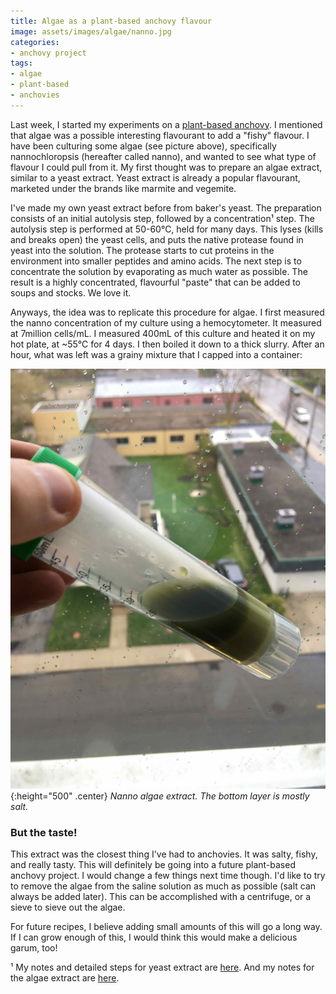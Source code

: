 ```yaml
---
title: Algae as a plant-based anchovy flavour
image: assets/images/algae/nanno.jpg
categories:
- anchovy project
tags:
- algae
- plant-based
- anchovies
---
```


Last week, I started my experiments on a [plant-based anchovy](https://controlledmold.com/the-composition-of-anchovies/). I mentioned that algae was a possible interesting flavourant to add a "fishy" flavour. I have been culturing some algae (see picture above), specifically nannochloropsis (hereafter called nanno), and wanted to see what type of flavour I could pull from it. My first thought was to prepare an algae extract, similar to a yeast extract. Yeast extract is already a popular flavourant, marketed under the brands like marmite and vegemite.

I've made my own yeast extract before from baker's yeast. The preparation consists of an initial autolysis step, followed by a concentration¹ step. The autolysis step is performed at 50-60℃, held for many days. This lyses (kills and breaks open) the yeast cells, and puts the native protease found in yeast into the solution. The protease starts to cut proteins in the environment into smaller peptides and amino acids. The next step is to concentrate the solution by evaporating as much water as possible. The result is a highly concentrated, flavourful "paste" that can be added to soups and stocks. We love it.

Anyways, the idea was to replicate this procedure for algae. I first measured the nanno concentration of my culture using a hemocytometer. It measured at 7million cells/mL. I measured 400mL of this culture and heated it on my hot plate, at ~55℃ for 4 days. I then boiled it down to a thick slurry. After an hour, what was left was a grainy mixture that I capped into a container:


![img](/assets/images/algae/extract.jpg){:height="500" .center}
*Nanno algae extract. The bottom layer is mostly salt.*


### But the taste!
This extract was the closest thing I've had to anchovies. It was salty, fishy, and really tasty. This will definitely be going into a future plant-based anchovy project. I would change a few things next time though. I'd like to try to remove the algae from the saline solution as much as possible (salt can always be added later). This can be accomplished with a centrifuge, or a sieve to sieve out the algae.

For future recipes, I believe adding small amounts of this will go a long way.  If I can grow enough of this, I would think this would make a delicious garum, too!



¹ My notes and detailed steps for yeast extract are [here](https://www.notion.so/camdp/Experiment-11-yeast-growing-yeast-extract-abb73bd0dc2b4742b6d47fdf12c4e1ff). And my notes for the algae extract are [here](https://www.notion.so/camdp/Experiment-algae-extract-47e441dda876455495538b9456ed6167).
